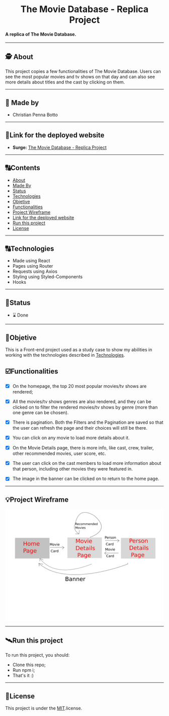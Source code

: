 <h1 align="center">
     The Movie Database - Replica Project
</h1>

<h4 align="left">
    A replica of The Movie Database.
</h4>

---

##  🕵 About

This project copies a few functionalities of The Movie Database. Users can see the most popular movies and tv shows on that day and can also see more details about titles and the cast by clicking on them.

---

##  👨 Made by

- Christian Penna Botto

---
## 🔗Link for the deployed website

- **Surge:** [The Movie Database - Replica Project](https://tmdb-replica-project.surge.sh) 

---

##  🔠Contents

<!--ts-->
   * [About](#about)
   * [Made By](#made-by)
   * [Status](#status)
   * [Technologies](#Technologies)
   * [Objetive](#objetive)
   * [Functionalities](#functionalities)
   * [Project Wireframe](#project-wireframe)
   * [Link for the deployed website](#link-for-the-deployed-website)
   * [Run this project](#run-this-project)
   * [License](#license)
<!--te-->


---

##  🔠Technologies 

<!--ts-->
   * Made using React
   * Pages using Router
   * Requests using Axios
   * Styling using Styled-Components
   * Hooks
<!--te-->


---
##  🧭Status 

 - ⌛ Done
---

##  🎯Objetive

This is a Front-end project used as a study case to show my abilities in working with the technologies described in [Technologies](#Technologies).



## ☑️Functionalities
- [x] On the homepage, the top 20 most popular movies/tv shows are rendered;
- [x] All the movies/tv shows genres are also rendered, and they can be clicked on to filter the rendered movies/tv shows by genre (more than one genre can be chosen).
-  [x]  There is pagination. Both the Filters and the Pagination are saved so that the user can refresh the page and their choices will still be there.
-  [x]  You can click on any movie to load more details about it.
-  [x]  On the Movie Details page, there is more info, like cast, crew, trailer, other recommended movies, user score, etc. 
-  [x]  The user can click on the cast members to load more information about that person, including other movies they were featured in.
-  [x] The image in the banner can be clicked on to return to the home page.



---

## 💡Project Wireframe

![Wireframe](/wireframe.png)

---


## 🛰Run this project



To run this project, you should:

- Clone this repo;
- Run npm i;
- That's it :)


---

## 📝License

This project is under the [MIT](./LICENSE).license.
